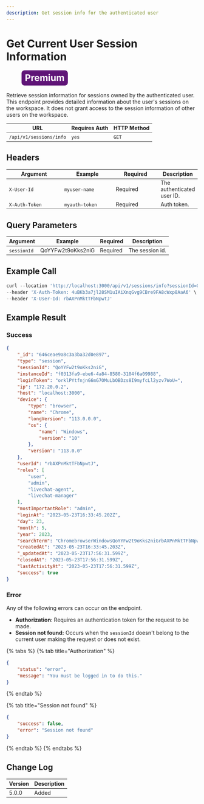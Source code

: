 ```yaml
---
description: Get session info for the authenticated user
---
```


# Get Current User Session Information

<figure><img src="../../../../../../.gitbook/assets/Premium.svg" alt=""><figcaption></figcaption></figure>

Retrieve session information for sessions owned by the authenticated user. This endpoint provides detailed information about the user's sessions on the workspace. It does not grant access to the session information of other users on the workspace.

| URL                     | Requires Auth | HTTP Method |
| ----------------------- | ------------- | ----------- |
| `/api/v1/sessions/info` | `yes`         | `GET`       |

## Headers

<table><thead><tr><th width="179">Argument</th><th width="169">Example</th><th width="136">Required</th><th>Description</th></tr></thead><tbody><tr><td><code>X-User-Id</code></td><td><code>myuser-name</code></td><td>Required</td><td>The authenticated  user ID.</td></tr><tr><td><code>X-Auth-Token</code></td><td><code>myauth-token</code></td><td>Required</td><td>Auth token.</td></tr></tbody></table>

## Query Parameters

| Argument    | Example           | Required | Description     |
| ----------- | ----------------- | -------- | --------------- |
| `sessionId` | QoYYFw2t9oKks2niG | Required | The session id. |

## Example Call

```javascript
curl --location 'http://localhost:3000/api/v1/sessions/info?sessionId=QoYYFw2t9oKks2niG' \
--header 'X-Auth-Token: 4uBKb3a7jl28SM1uIAiXnqGvg9CBre9FA8cWxp8AaA6' \
--header 'X-User-Id: rbAXPnMktTFbNpwtJ'
```

## Example Result

### Success

```json
{
    "_id": "646ceae9a8c3a3ba32d0e897",
    "type": "session",
    "sessionId": "QoYYFw2t9oKks2niG",
    "instanceId": "f0313fa9-ebe6-4a84-8580-3104f6a09988",
    "loginToken": "orklPYtfnjnG6mG7OMuLbOBDzs8I9myfcLl2yzv7WoU=",
    "ip": "172.20.0.2",
    "host": "localhost:3000",
    "device": {
        "type": "browser",
        "name": "Chrome",
        "longVersion": "113.0.0.0",
        "os": {
            "name": "Windows",
            "version": "10"
        },
        "version": "113.0.0"
    },
    "userId": "rbAXPnMktTFbNpwtJ",
    "roles": [
        "user",
        "admin",
        "livechat-agent",
        "livechat-manager"
    ],
    "mostImportantRole": "admin",
    "loginAt": "2023-05-23T16:33:45.202Z",
    "day": 23,
    "month": 5,
    "year": 2023,
    "searchTerm": "ChromebrowserWindowsQoYYFw2t9oKks2niGrbAXPnMktTFbNpwtJ",
    "createdAt": "2023-05-23T16:33:45.203Z",
    "_updatedAt": "2023-05-23T17:56:31.599Z",
    "closedAt": "2023-05-23T17:56:31.599Z",
    "lastActivityAt": "2023-05-23T17:56:31.599Z",
    "success": true
}
```

### Error

Any of the following errors can occur on the endpoint.

* **Authorization**: Requires an authentication token for the request to be made.
* **Session not found:**  Occurs when the `sessionId` doesn't belong to the current user making the request or does not exist.

{% tabs %}
{% tab title="Authorization" %}
```json
{
    "status": "error",
    "message": "You must be logged in to do this."
}
```
{% endtab %}

{% tab title="Session not found" %}
```json
{
    "success": false,
    "error": "Session not found"
}
```
{% endtab %}
{% endtabs %}

## Change Log

| Version | Description |
| ------- | ----------- |
| 5.0.0   | Added       |
